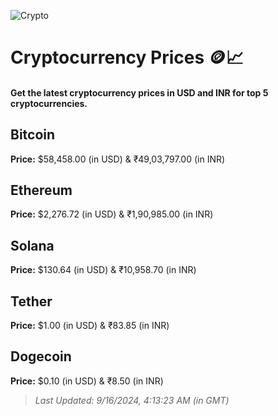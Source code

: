 
![Crypto](https://www.techguide.com.au/wp-content/uploads/2020/11/crypto3.jpeg)

# Cryptocurrency Prices 🪙📈

#### Get the latest cryptocurrency prices in USD and INR for top 5 cryptocurrencies.

## Bitcoin

**Price:** $58,458.00 (in USD) & ₹49,03,797.00 (in INR)

## Ethereum

**Price:** $2,276.72 (in USD) & ₹1,90,985.00 (in INR)

## Solana

**Price:** $130.64 (in USD) & ₹10,958.70 (in INR)

## Tether

**Price:** $1.00 (in USD) & ₹83.85 (in INR)

## Dogecoin

**Price:** $0.10 (in USD) & ₹8.50 (in INR)

> _Last Updated: 9/16/2024, 4:13:23 AM (in GMT)_
